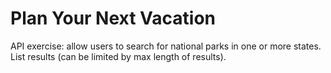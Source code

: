 # Plan Your Next Vacation
API exercise: allow users to search for national parks in one or more states. List results (can be limited by max length of results).
